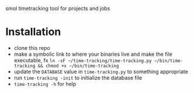smol timetracking tool for projects and jobs

# Installation
- clone this repo
- make a symbolic link to where your binaries live and make the file executable, fx 
`ln -sF ~/time-tracking/time-tracking.py ~/bin/time-tracking && chmod +x ~/bin/time-tracking`
- update the `DATABASE` value in `time-tracking.py` to something appropriate
- run `time-tracking -init` to initialize the database file
- `time-tracking -h` for help

